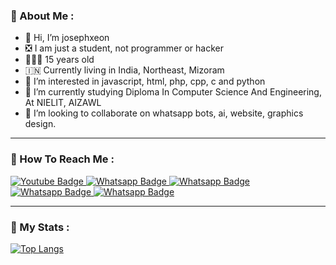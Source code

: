### :unicorn: About Me :

- 👋 Hi, I’m josephxeon
- ❎ I am just a student, not programmer or hacker
- 👨🏻‍🦱 15 years old
- 🇮🇳 Currently living in India, Northeast, Mizoram
- 👀 I’m interested in javascript, html, php, cpp, c and python
- 🌱 I’m currently studying Diploma In Computer Science And Engineering, At NIELIT, AIZAWL
- 💞️ I’m looking to collaborate on whatsapp bots, ai, website, graphics design.

---

### :unicorn: How To Reach Me :
<div id="badges">
  <a href="https://youtube.com/@DGXeon">
    <img src="https://img.shields.io/badge/YouTube-red?style=for-the-badge&logo=youtube&logoColor=white" alt="Youtube Badge"/>
  </a>
  <a href="http://Wa.me/916909137213">
    <img src="https://img.shields.io/badge/Whatsapp Chat-blue?style=for-the-badge&logo=whatsapp&logoColor=white" alt="Whatsapp Badge"/>
  </a>
  <a href="https://chat.whatsapp.com/HYj9wu5Jrv6CROxyeQbHoS">
    <img src="https://img.shields.io/badge/Whatsapp Group Chat-1-blue?style=for-the-badge&logo=whatsapp&logoColor=white" alt="Whatsapp Badge"/>
  </a>
<a href="https://chat.whatsapp.com/BW0o3ZyiAF5Azb1bIqG9Ue">
    <img src="https://img.shields.io/badge/Whatsapp Group Chat-2-blue?style=for-the-badge&logo=whatsapp&logoColor=white" alt="Whatsapp Badge"/>
  </a>
<a href="https://chat.whatsapp.com/KMymhLdGcjPHihOkrfHW7q">
    <img src="https://img.shields.io/badge/Whatsapp Group Chat-3-blue?style=for-the-badge&logo=whatsapp&logoColor=white" alt="Whatsapp Badge"/>
  </a>
</div>

<!---
DreamGuyXeon/DreamGuyXeon is a ✨ special ✨ repository because its `README.md` (this file) appears on your GitHub profile.
You can click the Preview link to take a look at your changes.
--->

---

### :unicorn: My Stats :
[![Top Langs](https://github-readme-stats.vercel.app/api/top-langs/?username=DGXeon&layout=compact&theme=vision-friendly-dark)](https://github.com/DGXeon/github-readme-stats)
